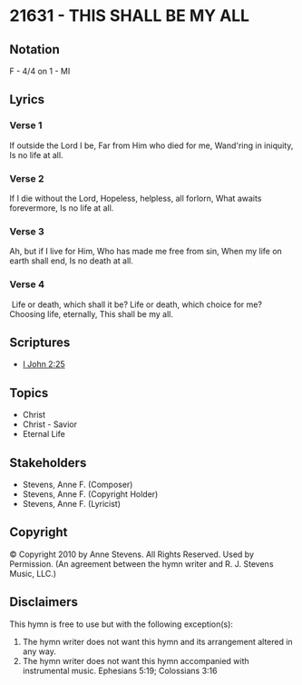 # 21631 - THIS SHALL BE MY ALL

## Notation

F - 4/4 on 1 - MI

## Lyrics

### Verse 1

If outside the Lord I be, Far from Him who died for me, Wand'ring in iniquity, Is no life at all.



### Verse 2

If I die without the Lord, Hopeless, helpless, all forlorn, What awaits forevermore, Is no life at all.


### Verse 3

Ah, but if I live for Him, Who has made me free from sin, When my life on earth shall end, Is no death at all.

### Verse 4

 Life or death, which shall it be? Life or death, which choice for me? Choosing life, eternally, This shall be my all.


## Scriptures

- [I John 2:25](https://www.biblegateway.com/passage/?search=I%20John%202%3A25)

## Topics

- Christ
- Christ - Savior
- Eternal Life

## Stakeholders

- Stevens, Anne F. (Composer)
- Stevens, Anne F. (Copyright Holder)
- Stevens, Anne F. (Lyricist)

## Copyright

© Copyright 2010 by Anne Stevens. All Rights Reserved. Used by Permission.
(An agreement between the hymn writer and R. J. Stevens Music, LLC.)

## Disclaimers

This hymn is free to use but with the following exception(s):
1. The hymn writer does not want this hymn and its arrangement altered in any way.
2. The hymn writer does not want this hymn accompanied with instrumental music.
Ephesians 5:19; Colossians 3:16

